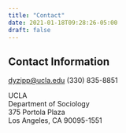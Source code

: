 ```yaml
---
title: "Contact"
date: 2021-01-18T09:28:26-05:00
draft: false
---
```


## Contact Information

dyzipp@ucla.edu
(330) 835-8851

UCLA									
Department of Sociology							
375 Portola Plaza 							
Los Angeles, CA 90095-1551	


